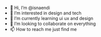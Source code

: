 - 👋 Hi, I’m @isnaendi
- 👀 I’m interested in design and tech
- 🌱 I’m currently learning ui ux and design 
- 💞️ I’m looking to collaborate on everything
- 📫 How to reach me just find me

<!---
isnaendi/isnaendi is a ✨ special ✨ repository because its `README.md` (this file) appears on your GitHub profile.
You can click the Preview link to take a look at your changes.
--->
